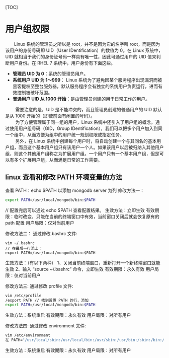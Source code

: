 [TOC]

# 用户组权限

&emsp;&emsp;Linux 系统的管理员之所以是 root，并不是因为它的名字叫 root，而是因为该用户的身份号码即 UID（User IDentification）的数值为 0。在 Linux 系统中，UID 就相当于我们的身份证号码一样具有唯一性，因此可通过用户的 UID 值来判断用户身份。在 RHEL 7 系统中，用户身份有下面这些。  
* __管理员 UID 为 0__：系统的管理员用户。
* __系统用户 UID 为 1～999__： Linux 系统为了避免因某个服务程序出现漏洞而被黑客提权至整台服务器，默认服务程序会有独立的系统用户负责运行，进而有效控制被破坏范围。
* __普通用户 UID 从 1000 开始__：是由管理员创建的用于日常工作的用户。

&emsp;&emsp; 需要注意的是，UID 是不能冲突的，而且管理员创建的普通用户的 UID 默认是从 1000 开始的（即使前面有闲置的号码）。  
&emsp;&emsp; 为了方便管理属于同一组的用户，Linux 系统中还引入了用户组的概念。通过使用用户组号码（GID，Group IDentification），我们可以把多个用户加入到同一个组中，从而方便为组中的用户统一规划权限或指定任务。  
&emsp;&emsp; 另外，在 Linux 系统中创建每个用户时，将自动创建一个与其同名的基本用户组，而且这个基本用户组只有该用户一个人。如果该用户以后被归纳入其他用户组，则这个其他用户组称之为扩展用户组。一个用户只有一个基本用户组，但是可以有多个扩展用户组，从而满足日常的工作需要。  


## linux 查看和修改 PATH 环境变量的方法
查看 PATH：echo $PATH
以添加 mongodb server 为列
修改方法一：
```bash
export PATH=/usr/local/mongodb/bin:$PATH
```
// 配置完后可以通过 echo $PATH 查看配置结果。
生效方法：立即生效
有效期限：临时改变，只能在当前的终端窗口中有效，当前窗口关闭后就会恢复原有的 path 配置
用户局限：仅对当前用户

 

修改方法二：
通过修改.bashrc 文件:
```
vim ~/.bashrc
// 在最后一行添上：
export PATH=/usr/local/mongodb/bin:$PATH
```
生效方法：（有以下两种）
1、关闭当前终端窗口，重新打开一个新终端窗口就能生效
2、输入 “source ~/.bashrc” 命令，立即生效
有效期限：永久有效
用户局限：仅对当前用户

 

修改方法三:
通过修改 profile 文件:
```bash
vim /etc/profile
/export PATH // 找到设置 PATH 的行，添加
export PATH=/usr/local/mongodb/bin:$PATH
```
生效方法：系统重启
有效期限：永久有效
用户局限：对所有用户

 

修改方法四:
通过修改 environment 文件:
```bash
vim /etc/environment
在 PATH="/usr/local/sbin:/usr/local/bin:/usr/sbin:/usr/bin:/sbin:/bin:/usr/games:/usr/local/games" 中加入 “:/usr/local/mongodb/bin”
```
生效方法：系统重启
有效期限：永久有效
用户局限：对所有用户